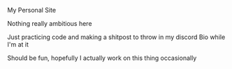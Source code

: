 My Personal Site 

Nothing really ambitious here

Just practicing code and making a shitpost to throw in my discord Bio while I'm at it

Should be fun, hopefully I actually work on this thing occasionally
